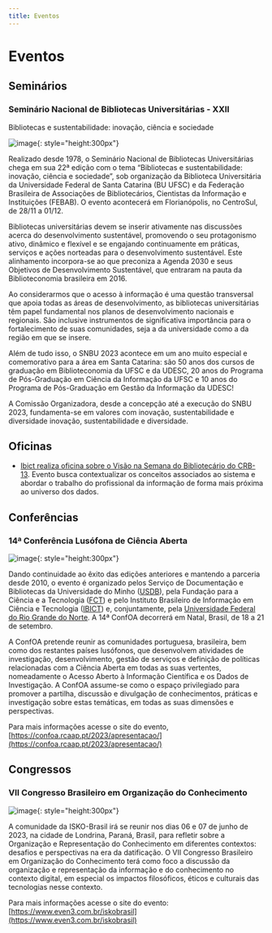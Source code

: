 ```yaml
---
title: Eventos
---
```


# Eventos

## Seminários

### Seminário Nacional de Bibliotecas Universitárias - XXII

Bibliotecas e sustentabilidade: inovação, ciência e sociedade

![image](https://github.com/grupo-briet/grupo-briet.github.io/assets/126488864/fc6b0dab-237f-427c-82f2-70daedc29a30){: style="height:300px"}

Realizado desde 1978, o Seminário Nacional de Bibliotecas Universitárias chega em sua 22ª edição com o tema “Bibliotecas e sustentabilidade: inovação, ciência e sociedade”, sob organização da Biblioteca Universitária da Universidade Federal de Santa Catarina (BU UFSC) e da Federação Brasileira de Associações de Bibliotecários, Cientistas da Informação e Instituições (FEBAB). O evento acontecerá em Florianópolis, no CentroSul, de 28/11 a 01/12.

Bibliotecas universitárias devem se inserir ativamente nas discussões acerca do desenvolvimento sustentável, promovendo o seu protagonismo ativo, dinâmico e flexível e se engajando continuamente em práticas, serviços e ações norteadas para o desenvolvimento sustentável. Este alinhamento incorpora-se ao que preconiza a Agenda 2030 e seus Objetivos de Desenvolvimento Sustentável, que entraram na pauta da Biblioteconomia brasileira em 2016.

Ao considerarmos que o acesso à informação é uma questão transversal que apoia todas as áreas de desenvolvimento, as bibliotecas universitárias têm papel fundamental nos planos de desenvolvimento nacionais e regionais. São inclusive instrumentos de significativa importância para o fortalecimento de suas comunidades, seja a da universidade como a da região em que se insere.

Além de tudo isso, o SNBU 2023 acontece em um ano muito especial e comemorativo para a área em Santa Catarina: são 50 anos dos cursos de graduação em Biblioteconomia da UFSC e da UDESC, 20 anos do Programa de Pós-Graduação em Ciência da Informação da UFSC e 10 anos do Programa de Pós-Graduação em Gestão da Informação da UDESC!

A Comissão Organizadora, desde a concepção até a execução do SNBU 2023, fundamenta-se em valores com inovação, sustentabilidade e diversidade inovação, sustentabilidade e diversidade.

## Oficinas

* [Ibict realiza oficina sobre o Visão na Semana do Bibliotecário do CRB-13](https://www.gov.br/ibict/pt-br/central-de-conteudos/noticias/2022/marco-2022/ibict-realiza-oficina-sobre-o-visao-na-semana-do-bibliotecario-do-crb-13). Evento busca contextualizar os conceitos associados ao sistema e abordar o trabalho do profissional da informação de forma mais próxima ao universo dos dados.

## Conferências

### 14ª Conferência Lusófona de Ciência Aberta

![image](https://github.com/grupo-briet/grupo-briet.github.io/assets/20596966/cce10b58-3183-4ccd-a482-437834cae884){: style="height:300px"}

Dando continuidade ao êxito das edições anteriores e mantendo a parceria desde 2010, o evento é organizado pelos Serviço de Documentação e Bibliotecas da Universidade do Minho ([USDB](http://www.sdum.uminho.pt/)), pela Fundação para a Ciência e a Tecnologia ([FCT](http://www.fct.pt/)) e pelo Instituto Brasileiro de Informação em Ciência e Tecnologia ([IBICT](http://www.ibict.br/)) e, conjuntamente, pela [Universidade Federal do Rio Grande do Norte](https://www.ufrn.br/).  A 14ª ConfOA decorrerá em Natal, Brasil, de 18 a 21 de setembro.

A ConfOA pretende reunir as comunidades portuguesa, brasileira, bem como dos restantes países lusófonos, que desenvolvem atividades de investigação, desenvolvimento, gestão de serviços e definição de políticas relacionadas com a Ciência Aberta em todas as suas vertentes, nomeadamente o Acesso Aberto à Informação Científica e os Dados de Investigação. A ConfOA assume-se como o espaço privilegiado para promover a partilha, discussão e divulgação de conhecimentos, práticas e investigação sobre estas temáticas, em todas as suas dimensões e perspectivas.

Para mais informações acesse o site do evento, [https://confoa.rcaap.pt/2023/apresentacao/](https://confoa.rcaap.pt/2023/apresentacao/)

## Congressos

### VII Congresso Brasileiro em Organização do Conhecimento

![image](https://github.com/grupo-briet/grupo-briet.github.io/assets/20596966/f56e5ad0-7f10-4d5c-8292-21e305510dd0){: style="height:300px"}

A comunidade da ISKO-Brasil irá se reunir nos dias 06 e 07 de junho de 2023, na cidade de Londrina, Paraná, Brasil, para refletir sobre a Organização e Representação do Conhecimento em diferentes contextos: desafios e perspectivas na era da datificação. O VII Congresso Brasileiro em Organização do Conhecimento terá como foco a discussão da organização e representação da informação e do conhecimento no contexto digital, em especial os impactos filosóficos, éticos e culturais das tecnologias nesse contexto.

Para mais informações acesse o site do evento: [https://www.even3.com.br/iskobrasil](https://www.even3.com.br/iskobrasil)
